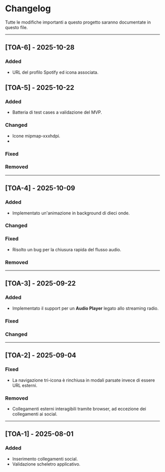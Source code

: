 # Changelog

Tutte le modifiche importanti a questo progetto saranno documentate in questo file.

---

## [TOA-6] - 2025-10-28

### Added
- URL del profilo Spotify ed icona associata.


## [TOA-5] - 2025-10-22

### Added
- Batteria di test cases a validazione del MVP.

### Changed
- Icone mipmap-xxxhdpi.
- 
### Fixed

### Removed

---

## [TOA-4] - 2025-10-09

### Added
- Implementato un'animazione in background di dieci onde.

### Changed

### Fixed
- Risolto un bug per la chiusura rapida del flusso audio.

### Removed

---

## [TOA-3] - 2025-09-22

### Added
- Implementato il support per un **Audio Player** legato allo streaming radio.

### Fixed

### Changed

---

## [TOA-2] - 2025-09-04

### Fixed
- La navigazione tri-icona è rinchiusa in modali parsate invece di essere URL esterni.
  
### Removed
- Collegamenti esterni interagibili tramite browser, ad eccezione dei collegamenti ai social.
  
---

## [TOA-1] - 2025-08-01

### Added
- Inserimento collegamenti social.
- Validazione scheletro applicativo.
